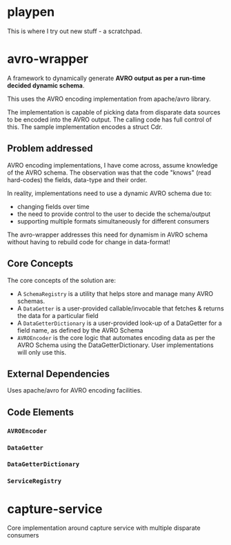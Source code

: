 # playpen
This is where I try out new stuff - a scratchpad. 

# avro-wrapper
A framework to dynamically generate **AVRO output as per a run-time decided dynamic schema**. 

This uses the AVRO encoding implementation from apache/avro library. 

The implementation is capable of picking data from disparate data sources to be encoded into the AVRO output. The calling code has full control of this. The sample implementation encodes a struct Cdr. 

## Problem addressed
AVRO encoding implementations, I have come across, assume knowledge of the AVRO schema. The observation was that the code "knows" (read hard-codes) the fields, data-type and their order. 

In reality, implementations need to use a dynamic AVRO schema due to:
- changing fields over time
- the need to provide control to the user to decide the schema/output
- supporting multiple formats simultaneously for different consumers

The avro-wrapper addresses this need for dynamism in AVRO schema without having to rebuild code for change in data-format! 

## Core Concepts
The core concepts of the solution are: 
- A `SchemaRegistry` is a utility that helps store and manage many AVRO schemas. 
- A `DataGetter` is a user-provided callable/invocable that fetches & returns the data for a particular field
- A `DataGetterDictionary` is a user-provided look-up of a DataGetter for a field name, as defined by the AVRO Schema
- `AVROEncoder` is the core logic that automates encoding data as per the AVRO Schema using the DataGetterDictionary. User implementations will only use this. 

## External Dependencies
Uses apache/avro for AVRO encoding facilities. 

## Code Elements
### `AVROEncoder`
### `DataGetter`
### `DataGetterDictionary`
### `ServiceRegistry`

# capture-service
Core implementation around capture service with multiple disparate consumers
